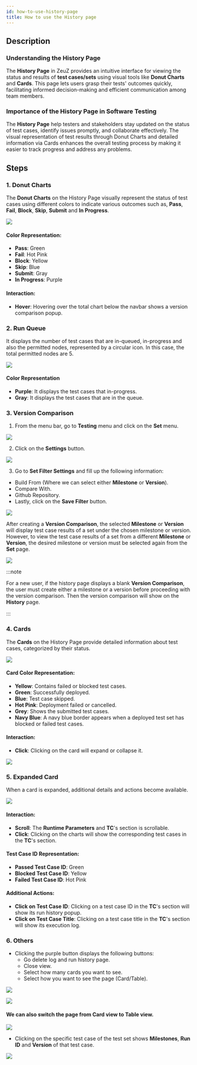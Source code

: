 ```yaml
---
id: how-to-use-history-page
title: How to use the History page
---
```


## Description

### Understanding the History Page

The **History Page** in ZeuZ provides an intuitive interface for viewing the status and results of **test cases/sets** using visual tools like **Donut Charts** and **Cards**. This page lets users grasp their tests' outcomes quickly, facilitating informed decision-making and efficient communication among team members.

### Importance of the History Page in Software Testing

The **History Page** help testers and stakeholders stay updated on the status of test cases, identify issues promptly, and collaborate effectively. The visual representation of test results through Donut Charts and detailed information via Cards enhances the overall testing process by making it easier to track progress and address any problems.

## Steps

### 1. Donut Charts ###

The **Donut Charts** on the History Page visually represent the status of test cases using different colors to indicate various outcomes such as, **Pass**, **Fail**, **Block**, **Skip**, **Submit** and **In Progress**.

![](/img/how-tos/how-to-use-history-page/donut-chart.png)

#### Color Representation:

- **Pass**: Green
- **Fail**: Hot Pink
- **Block**: Yellow
- **Skip**: Blue
- **Submit**: Gray
- **In Progress**: Purple


#### Interaction:

- **Hover**: Hovering over the total chart below the navbar shows a version comparison popup.

### 2. Run Queue

It displays the number of test cases that are in-queued, in-progress and also the permitted nodes, represented by a circular icon. In this case, the total permitted nodes are 5.

![](/img/how-tos/how-to-use-history-page/run-queue.png)

#### Color Representation

- **Purple**: It displays the test cases that in-progress.
- **Gray**: It displays the test cases that are in the queue.

### 3. Version Comparison

1. From the menu bar, go to **Testing** menu and click on the **Set** menu.

![](/img/how-tos/how-to-use-history-page/version-testing.png)

2. Click on the **Settings** button.

![](/img/how-tos/how-to-use-history-page/set-settings.png)

3. Go to **Set Filter Settings** and fill up the following information:

- Build From (Where we can select either **Milestone** or **Version**).
- Compare With.
- Github Repository.
- Lastly, click on the **Save Filter** button.

![](/img/how-tos/how-to-use-history-page/set-filter.png)

After creating a **Version Comparison**, the selected **Milestone** or **Version** will display test case results of a set under the chosen milestone or version. However, to view the test case results of a set from a different **Milestone** or **Version**, the desired milestone or version must be selected again from the **Set** page.

![](/img/how-tos/how-to-use-history-page/version-result.png)

:::note

   For a new user, if the history page displays a blank **Version Comparison**, the user must create either a milestone or a version before proceeding with the version comparison. Then the version comparison will show on the **History** page.

:::

### 4. Cards

The **Cards** on the History Page provide detailed information about test cases, categorized by their status.

![](/img/how-tos/how-to-use-history-page/chart.png)

#### Card Color Representation:

- **Yellow**: Contains failed or blocked test cases.
- **Green**: Successfully deployed.
- **Blue**: Test case skipped.
- **Hot Pink**: Deployment failed or cancelled.
- **Grey**: Shows the submitted test cases.
- **Navy Blue**: A navy blue border appears when a deployed test set has blocked or failed test cases.  


#### Interaction:

- **Click**: Clicking on the card will expand or collapse it.

![](/img/how-tos/how-to-use-history-page/click-card.png)

### 5. Expanded Card

When a card is expanded, additional details and actions become available.

![](/img/how-tos/how-to-use-history-page/click-chart.png)

#### Interaction:

- **Scroll**: The **Runtime Parameters** and **TC**'s section is scrollable.
- **Click**: Clicking on the charts will show the corresponding test cases in the **TC**'s section.


#### Test Case ID Representation:

- **Passed Test Case ID**: Green
- **Blocked Test Case ID**: Yellow
- **Failed Test Case ID**: Hot Pink

#### Additional Actions:

- **Click on Test Case ID**: Clicking on a test case ID in the **TC**'s section will show its run history popup.
- **Click on Test Case Title**: Clicking on a test case title in the **TC**'s section will show its execution log.

### 6. Others

- Clicking the purple button displays the following buttons:
  - Go delete log and run history page.
  - Close view.
  - Select how many cards you want to see.
  - Select how you want to see the page (Card/Table).

![](/img/how-tos/how-to-use-history-page/purple-button.png)

![](/img/how-tos/how-to-use-history-page/purple-info.png)

#### We can also switch the page from **Card** view to **Table** view.

![](/img/how-tos/how-to-use-history-page/table-view.png)

- Clicking on the specific test case of the test set shows **Milestones**, **Run ID** and **Version** of that test case.

 ![](/img/how-tos/how-to-use-history-page/version-chart.png)


